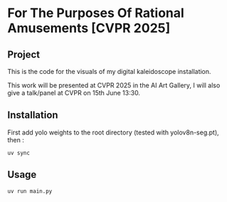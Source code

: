 # For The Purposes Of Rational Amusements [CVPR 2025]

## Project

This is the code for the visuals of my digital kaleidoscope installation.

This work will be presented at CVPR 2025 in the AI Art Gallery, I will also give a talk/panel at CVPR on 15th June 13:30.


## Installation

First add yolo weights to the root directory (tested with yolov8n-seg.pt), then :

```
uv sync
```

## Usage

```
uv run main.py
```

